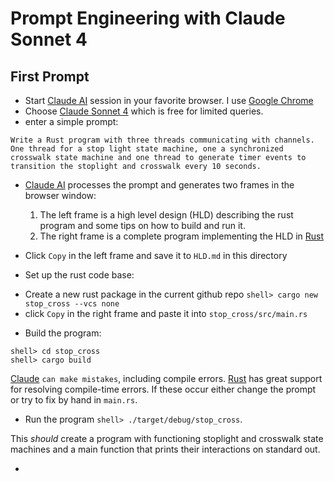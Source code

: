 
# Prompt Engineering with Claude Sonnet 4

## First Prompt
* Start [Claude AI](https://claude.ai/new) session in your favorite browser.  I
  use [Google Chrome](https://www.google.com/chrome/)
* Choose [Claude Sonnet 4](https://www.anthropic.com/claude/sonnet) which is
  free for limited queries.
* enter a simple prompt:
```
Write a Rust program with three threads communicating with channels.  One thread for a stop light state machine, one a synchronized crosswalk state machine and one thread to generate timer events to transition the stoplight and crosswalk every 10 seconds.
```
* [Claude AI]() processes the prompt and generates two frames in the browser
  window:
  
  1. The left frame is a high level design (HLD) describing the rust program
     and some tips on how to build and run it.
  2. The right frame is a complete program implementing the HLD in
     [Rust](https://www.rust-lang.org/)
	 
* Click `Copy` in the left frame and save it to `HLD.md` in this directory
* Set up the rust code base:

- Create a new rust package in the current github repo 
  `shell> cargo new stop_cross --vcs none`
- click `Copy` in the right frame and paste it into `stop_cross/src/main.rs`

* Build the program:
```
shell> cd stop_cross
shell> cargo build
```
[Claude]() `can make mistakes`,  including compile errors.  [Rust]() has great
support for resolving compile-time errors.  If these occur either change the
prompt or try to fix by hand in `main.rs`.
  
* Run the program
`shell> ./target/debug/stop_cross`.

This *should* create a program with functioning stoplight and crosswalk state
machines and a main function that prints their interactions on standard out.

* 
